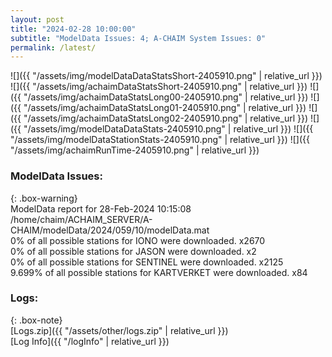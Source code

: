 ```yaml
---
layout: post
title: "2024-02-28 10:00:00"
subtitle: "ModelData Issues: 4; A-CHAIM System Issues: 0"
permalink: /latest/
---
```


![]({{ "/assets/img/modelDataDataStatsShort-2405910.png" | relative_url }})
![]({{ "/assets/img/achaimDataStatsShort-2405910.png" | relative_url }})
![]({{ "/assets/img/achaimDataStatsLong00-2405910.png" | relative_url }})
![]({{ "/assets/img/achaimDataStatsLong01-2405910.png" | relative_url }})
![]({{ "/assets/img/achaimDataStatsLong02-2405910.png" | relative_url }})
![]({{ "/assets/img/modelDataDataStats-2405910.png" | relative_url }})
![]({{ "/assets/img/modelDataStationStats-2405910.png" | relative_url }})
![]({{ "/assets/img/achaimRunTime-2405910.png" | relative_url }})


### ModelData Issues:  
  
{: .box-warning}  
 ModelData report for 28-Feb-2024 10:15:08   
 /home/chaim/ACHAIM_SERVER/A-CHAIM/modelData/2024/059/10/modelData.mat   
 0% of all possible stations for IONO were downloaded. x2670   
 0% of all possible stations for JASON were downloaded. x2   
 0% of all possible stations for SENTINEL were downloaded. x2125   
 9.699% of all possible stations for KARTVERKET were downloaded. x84   
  


### Logs:  
  
{: .box-note}  
[Logs.zip]({{ "/assets/other/logs.zip" | relative_url }})  
[Log Info]({{ "/logInfo" | relative_url }})  

